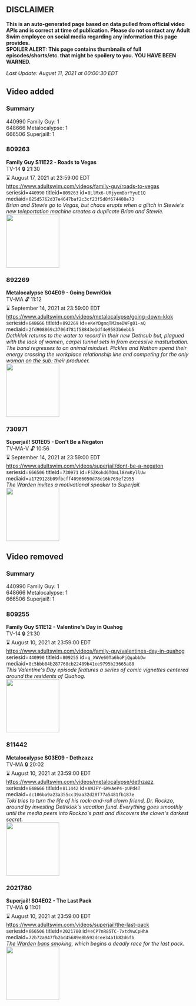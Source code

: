 ## DISCLAIMER
**This is an auto-generated page based on data pulled from official video APIs and is correct at time of publication. Please do not contact any Adult Swim employee on social media regarding any information this page provides.**  
**SPOILER ALERT: This page contains thumbnails of full episodes/shorts/etc. that might be spoilery to you. YOU HAVE BEEN WARNED.**  

_Last Update: August 11, 2021 at 00:00:30 EDT_
## Video added
### Summary
440990 Family Guy: 1  
648666 Metalocalypse: 1  
666506 Superjail!: 1  
### 809263
**Family Guy S11E22 - Roads to Vegas**  
TV-14 🔒 21:30  
⌛ August 17, 2021 at 23:59:00 EDT  
https://www.adultswim.com/videos/family-guy/roads-to-vegas  
seriesid=`440990` titleid=`809263` id=`8LlMx6-URjyemBorYyuE1Q` mediaid=`025d5762d37e4647baf2c3cf23f5d8f674408e73`  
_Brian and Stewie go to Vegas, but chaos erupts when a glitch in Stewie's new teleportation machine creates a duplicate Brian and Stewie._  
<a href="https://i.cdn.turner.com/adultswim/big/image-upload/thumbnails/thumb-2_image-15227748165164.jpg"><img src="https://i.cdn.turner.com/adultswim/big/image-upload/thumbnails/thumb-2_image-15227748165164.jpg" height="144px" /></a>
### 892269
**Metalocalypse S04E09 - Going DownKlok**  
TV-MA 🔓 11:12  
⌛ September 14, 2021 at 23:59:00 EDT  
https://www.adultswim.com/videos/metalocalypse/going-down-klok  
seriesid=`648666` titleid=`892269` id=`eKeYDgmqTM2neDWFg01-aQ` mediaid=`2fd908869c37064781f58843e1df4e9583b6ebb5`  
_Dethklok returns to the water to record in their new Dethsub but, plagued with the lack of women, carpel tunnel sets in from excessive masturbation. The band regresses to an animal mindset. Pickles and Nathan spend their energy crossing the workplace relationship line and competing for the only woman on the sub: their producer._  
<a href="https://media.cdn.adultswim.com/uploads/20200311/thumbnails/2_20311113554-metalocalypse_409_dup-20120615.jpg"><img src="https://media.cdn.adultswim.com/uploads/20200311/thumbnails/2_20311113554-metalocalypse_409_dup-20120615.jpg" height="144px" /></a>
### 730971
**Superjail! S01E05 - Don't Be a Negaton**  
TV-MA-V 🔓 10:56  
⌛ September 14, 2021 at 23:59:00 EDT  
https://www.adultswim.com/videos/superjail/dont-be-a-negaton  
seriesid=`666506` titleid=`730971` id=`F5ZKohd6TOmLl8YmKyllUw` mediaid=`a1729128b09fbcff40966050d78e16b769ef2955`  
_The Warden invites a motivational speaker to Superjail._  
<a href="https://media.cdn.adultswim.com/uploads/20200421/thumbnails/2_204211051128-superjail_105_bim.jpg"><img src="https://media.cdn.adultswim.com/uploads/20200421/thumbnails/2_204211051128-superjail_105_bim.jpg" height="144px" /></a>
## Video removed
### Summary
440990 Family Guy: 1  
648666 Metalocalypse: 1  
666506 Superjail!: 1  
### 809255
**Family Guy S11E12 - Valentine's Day in Quahog**  
TV-14 🔒 21:30  
⌛ August 10, 2021 at 23:59:00 EDT  
https://www.adultswim.com/videos/family-guy/valentines-day-in-quahog  
seriesid=`440990` titleid=`809255` id=`q_XWVe60Ta6hoPjQgabbDw` mediaid=`8c5bbb84b287768cb22489b41ee9795b23665a88`  
_This Valentine's Day episode features a series of comic vignettes centered around the residents of Quahog._  
<a href="https://i.cdn.turner.com/adultswim/big/image-upload/thumbnails/thumb-2_image-151870837177613.jpg"><img src="https://i.cdn.turner.com/adultswim/big/image-upload/thumbnails/thumb-2_image-151870837177613.jpg" height="144px" /></a>
### 811442
**Metalocalypse S03E09 - Dethzazz**  
TV-MA 🔒 20:02  
⌛ August 10, 2021 at 23:59:00 EDT  
https://www.adultswim.com/videos/metalocalypse/dethzazz  
seriesid=`648666` titleid=`811442` id=`AWJFY-6WHAeP4-pUPd4T` mediaid=`dc106ba9a23a355cc39aa32d28f77a5481fb187e`  
_Toki tries to turn the life of his rock-and-roll clown friend, Dr. Rockzo, around by investing Dethklok's vacation fund. Everything goes smoothly until the media peers into Rockzo's past and discovers the clown's darkest secret._  
<a href="https://media.cdn.adultswim.com/uploads/20200311/thumbnails/2_203111131305-metalocalypse_309_dst_cid-W57K.jpg"><img src="https://media.cdn.adultswim.com/uploads/20200311/thumbnails/2_203111131305-metalocalypse_309_dst_cid-W57K.jpg" height="144px" /></a>
### 2021780
**Superjail! S04E02 - The Last Pack**  
TV-MA 🔒 11:01  
⌛ August 10, 2021 at 23:59:00 EDT  
https://www.adultswim.com/videos/superjail/the-last-pack  
seriesid=`666506` titleid=`2021780` id=`eCP7nR85TC-7xtdVwCpHhA` mediaid=`72b72a947fb2bd45689e8b592dcee34a1b82d6fb`  
_The Warden bans smoking, which begins a deadly race for the last pack._  
<a href="https://media.cdn.adultswim.com/uploads/20200421/thumbnails/2_20421116115-superjail_406-033_dup-20140619.jpg"><img src="https://media.cdn.adultswim.com/uploads/20200421/thumbnails/2_20421116115-superjail_406-033_dup-20140619.jpg" height="144px" /></a>
